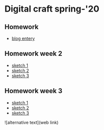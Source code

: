# Digital craft spring-'20

## Homework 
* [blog entery]()

## Homework week 2
* [sketch 1](https://stormhalestrap.github.io/PUFY1225-Digital_Craft/week2_sketch1/empty-example/index.html)
* [sketch 2](https://stormhalestrap.github.io/PUFY1225-Digital_Craft/week2_sketch2/empty-example/index.html)
* [sketch 3]()

## Homework week 3
* [sketch 1]()
* [sketch 2]()
* [sketch 3]()

![alternative text](web link)
